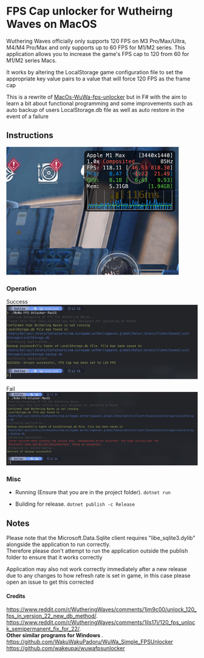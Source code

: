 # FPS Cap unlocker for Wutheirng Waves on MacOS

Wuthering Waves officially only supports 120 FPS on M3 Pro/Max/Ultra, M4/M4 Pro/Max and only supports up to 60 FPS for M1/M2 series. This application allows you to increase the game's FPS cap to 120 from 60 for M1/M2 series Macs.

It works by altering the LocalStorage game configuration file to set the appropriate key value pairs to a value that will force 120 FPS as the frame cap

This is a rewrite of [MacOs-WuWa-fps-unlocker](https://github.com/Peekaey/MacOs-WuWa-fps-unlocker) but in F# with the aim to learn a bit about functional programming and some improvements such as auto backup of users LocalStorage.db file as well as auto restore in the event of a failure

## Instructions

![Preview](./Screenshots/preview.png)

### Operation
Success
![Success](./Screenshots/Success.png)
 
 Fail
 ![Fail](./Screenshots//Fail.png)


### Misc
- Running (Ensure that you are in the project folder).  ```dotnet run ```

- Building for release. 
```dotnet publish -c Release```

## Notes
Please note that the Microsoft.Data.Sqlite client requires "libe_sqlite3.dylib" alongside the application to run correctly.   
Therefore please don't attempt to run the application outside the publish folder to ensure that it works correctly

Application may also not work correctly immediately after a new release due to any changes to how refresh rate is set in game, in this case please open an issue to get this corrected

#### Credits
https://www.reddit.com/r/WutheringWaves/comments/1jm9c00/unlock_120_fps_in_version_22_new_db_method/.  
https://www.reddit.com/r/WutheringWaves/comments/1jls17i/120_fps_unlock_semipermanent_fix_for_22/.  
<b> Other similar programs for Windows </b>.  
https://github.com/WakuWakuPadoru/WuWa_Simple_FPSUnlocker
https://github.com/wakeupaj/wuwafpsunlocker